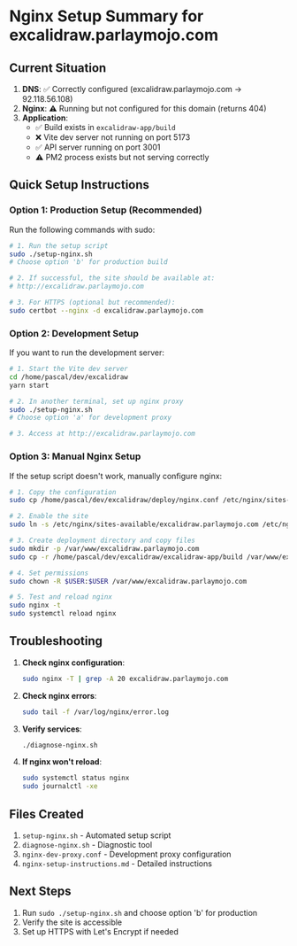 # Nginx Setup Summary for excalidraw.parlaymojo.com

## Current Situation

1. **DNS**: ✅ Correctly configured (excalidraw.parlaymojo.com → 92.118.56.108)
2. **Nginx**: ⚠️ Running but not configured for this domain (returns 404)
3. **Application**: 
   - ✅ Build exists in `excalidraw-app/build`
   - ❌ Vite dev server not running on port 5173
   - ✅ API server running on port 3001
   - ⚠️ PM2 process exists but not serving correctly

## Quick Setup Instructions

### Option 1: Production Setup (Recommended)

Run the following commands with sudo:

```bash
# 1. Run the setup script
sudo ./setup-nginx.sh
# Choose option 'b' for production build

# 2. If successful, the site should be available at:
# http://excalidraw.parlaymojo.com

# 3. For HTTPS (optional but recommended):
sudo certbot --nginx -d excalidraw.parlaymojo.com
```

### Option 2: Development Setup

If you want to run the development server:

```bash
# 1. Start the Vite dev server
cd /home/pascal/dev/excalidraw
yarn start

# 2. In another terminal, set up nginx proxy
sudo ./setup-nginx.sh
# Choose option 'a' for development proxy

# 3. Access at http://excalidraw.parlaymojo.com
```

### Option 3: Manual Nginx Setup

If the setup script doesn't work, manually configure nginx:

```bash
# 1. Copy the configuration
sudo cp /home/pascal/dev/excalidraw/deploy/nginx.conf /etc/nginx/sites-available/excalidraw.parlaymojo.com

# 2. Enable the site
sudo ln -s /etc/nginx/sites-available/excalidraw.parlaymojo.com /etc/nginx/sites-enabled/

# 3. Create deployment directory and copy files
sudo mkdir -p /var/www/excalidraw.parlaymojo.com
sudo cp -r /home/pascal/dev/excalidraw/excalidraw-app/build /var/www/excalidraw.parlaymojo.com/

# 4. Set permissions
sudo chown -R $USER:$USER /var/www/excalidraw.parlaymojo.com

# 5. Test and reload nginx
sudo nginx -t
sudo systemctl reload nginx
```

## Troubleshooting

1. **Check nginx configuration**:
   ```bash
   sudo nginx -T | grep -A 20 excalidraw.parlaymojo.com
   ```

2. **Check nginx errors**:
   ```bash
   sudo tail -f /var/log/nginx/error.log
   ```

3. **Verify services**:
   ```bash
   ./diagnose-nginx.sh
   ```

4. **If nginx won't reload**:
   ```bash
   sudo systemctl status nginx
   sudo journalctl -xe
   ```

## Files Created

1. `setup-nginx.sh` - Automated setup script
2. `diagnose-nginx.sh` - Diagnostic tool
3. `nginx-dev-proxy.conf` - Development proxy configuration
4. `nginx-setup-instructions.md` - Detailed instructions

## Next Steps

1. Run `sudo ./setup-nginx.sh` and choose option 'b' for production
2. Verify the site is accessible
3. Set up HTTPS with Let's Encrypt if needed